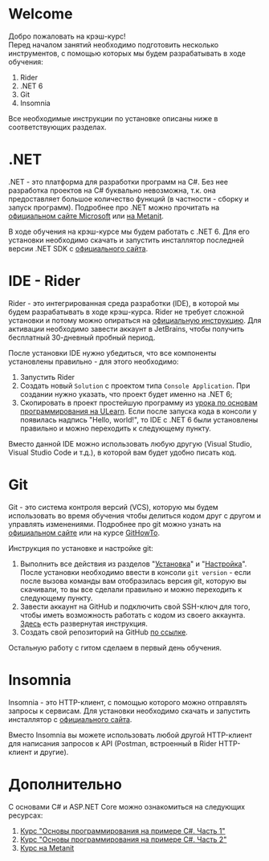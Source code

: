 # Welcome
Добро пожаловать на крэш-курс!  
Перед началом занятий необходимо подготовить несколько инструментов, с помощью которых мы будем разрабатывать в ходе обучения:
1. Rider
2. .NET 6
3. Git
4. Insomnia

Все необходимые инструкции по установке описаны ниже в соответствующих разделах.

# .NET
.NET - это платформа для разработки программ на C#. Без нее разработка проектов на C# буквально невозможна, т.к. она предоставляет большое количество функций (в частности - сборку и запуск программ). Подробнее про .NET можно прочитать на [официальном сайте Microsoft](https://dotnet.microsoft.com/en-us/learn/dotnet/what-is-dotnet) или [на Metanit](https://metanit.com/sharp/tutorial/1.1.php).

В ходе обучения на крэш-курсе мы будем работать с .NET 6. Для его установки необходимо скачать и запустить инсталлятор последней версии .NET SDK с [официального сайта](https://dotnet.microsoft.com/en-us/download/dotnet/6.0).

# IDE - Rider
Rider - это интегрированная среда разработки (IDE), в которой мы будем разрабатывать в ходе крэш-курса. Rider не требует сложной установки и потому можно опираться на [официальную инструкцию](https://www.jetbrains.com/help/rider/Installation_guide.html#toolbox). Для активации необходимо завести аккаунт в JetBrains, чтобы получить бесплатный 30-дневный пробный период. 

После установки IDE нужно убедиться, что все компоненты установлены правильно - для этого необходимо:
1. Запустить Rider
2. Создать новый `Solution` с проектом типа `Console Application`. При создании нужно указать, что проект будет именно на .NET 6;
2. Скопировать в проект простейшую программу из [урока по основам программирования на ULearn](https://ulearn.me/course/basicprogramming/Hello_world_70597ba7-f436-4301-816d-17dc34551bdb). 
Если после запуска кода в консоли у появилась надпись "Hello, world!", то IDE с .NET 6 были установлены правильно и можно переходить к следующему пункту.

Вместо данной IDE можно использовать любую другую (Visual Studio, Visual Studio Code и т.д.), в которой вам будет удобно писать код. 

# Git
Git - это система контроля версий (VCS), которую мы будем использовать во время обучения чтобы делиться кодом друг с другом и управлять изменениями. Подробнее про git можно узнать на [официальном сайте](https://github.com/git-guides) или на курсе [GitHowTo](https://githowto.com/ru/git_basics). 

Инструкция по установке и настройке git:
1. Выполнить все действия из разделов "[Установка](https://github.com/kontur-courses/git/blob/main/git-install-cli.md#%D1%83%D1%81%D1%82%D0%B0%D0%BD%D0%BE%D0%B2%D0%BA%D0%B0)" и "[Настройка](https://github.com/kontur-courses/git/blob/main/git-install-cli.md#%D0%BD%D0%B0%D1%81%D1%82%D1%80%D0%BE%D0%B9%D0%BA%D0%B0)". После установки необходимо ввести в консоли `git version` - если после вызова команды вам отобразилась версия git, которую вы скачивали, то вы все сделали правильно и можно переходить к следующему пункту.
2. Завести аккаунт на GitHub и подключить свой SSH-ключ для того, чтобы иметь возможность работать с кодом из своего аккаунта. [Здесь](https://github.com/kontur-courses/git/blob/main/git-install-cli.md#ssh-%D0%B4%D0%BB%D1%8F-github) есть развернутая инструкция.
3. Создать свой репозиторий на GitHub [по ссылке](https://github.com/new?name=crash-course-nsk-2024&description=My+test+repository+for+education&visibility=private).

Остальную работу с гитом сделаем в первый день обучения.

# Insomnia
Insomnia - это HTTP-клиент, с помощью которого можно отправлять запросы к сервисам. Для установки необходимо скачать и запустить инсталлятор с [официального сайта](https://insomnia.rest/download).

Вместо Insomnia вы можете использовать любой другой HTTP-клиент для написания запросов к API (Postman, встроенный в Rider HTTP-клиент и другие).

# Дополнительно
С основами C# и ASP.NET Core можно ознакомиться на следующих ресурсах:
1. [Курс "Основы программирования на примере C#. Часть 1"](https://ulearn.me/Course/BasicProgramming)
2. [Курс "Основы программирования на примере C#. Часть 2"](https://ulearn.me/Course/BasicProgramming2)
3. [Курс на Metanit](https://metanit.com/sharp/)
